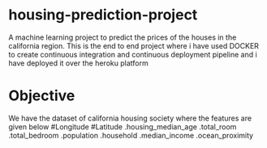# housing-prediction-project
A machine learning project to predict the prices of the houses in the california region.
This is the end to end project where i have used DOCKER to create continuous integration and continuous deployment pipeline and i have deployed it over the heroku platform 

# Objective
 We have the dataset of california housing society where the features are given below
 #Longitude
 #Latitude
 .housing_median_age
 .total_room
 .total_bedroom
 .population
 .household
 .median_income
 .ocean_proximity

